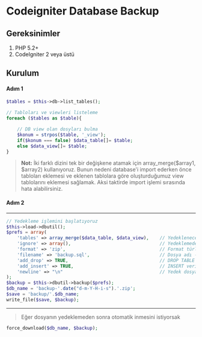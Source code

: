 # Codeigniter Database Backup

## Gereksinimler
1.  PHP 5.2+
2.  CodeIgniter 2 veya üstü

## Kurulum
#### Adım 1
```php
$tables = $this->db->list_tables();  
  
// Tabloları ve viewleri listeleme  
foreach ($tables as $table){

	// DB view olan dosyları bulma
    $konum = strpos($table, '_view');
    if($konum === false) $data_table[]= $table;
    else $data_view[]= $table;
}
```
> **Not:** İki farklı dizini tek bir değişkene atamak için array_merge($array1, $array2) kullanıyoruz. Bunun nedeni database'i import ederken önce tabloları eklemesi ve eklenen tablolara göre oluşturduğumuz view tablolarını eklemesi sağlamak. Aksi taktirde import işlemi sırasında hata alabilirsiniz.
#### Adım 2
---
```php
// Yedekleme işlemini başlatıyoruz  
$this->load->dbutil();  
$prefs = array(  
    'tables' => array_merge($data_table, $data_view),    // Yedeklenecek tablo dizisi  
    'ignore' => array(),                                 // Yedeklemeden çıkarılacak tabloların listesi  
    'format' => 'zip',                                   // Format türleri gzip, zip, txt  
    'filename' => 'backup.sql',                          // Dosya adı - (Dosya adına sadece zip formatında yedekleme yapılırsa ihtiyaç vardır)  
    'add_drop' => TRUE,                                  // DROP TABLE ifadelerinin yedekleme dosyasına eklenip eklenmeyeceği  
    'add_insert' => TRUE,                                // INSERT verilerini yedekleme dosyasına eklemek ister  
    'newline' => "\n" 								     // Yedek dosyada kullanılan yeni satır karakteri  
);  
$backup = $this->dbutil->backup($prefs);  
$db_name = 'backup-'.date("d-m-Y-H-i-s").'.zip';  
$save = 'backup/'.$db_name;  
write_file($save, $backup);
```
---
> Eğer dosyanın yedeklemeden sonra otomatik inmesini istiyorsak
```php
force_download($db_name, $backup);
```
